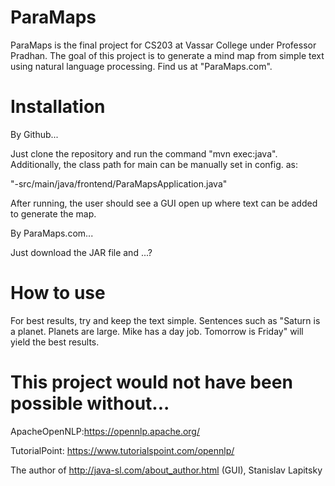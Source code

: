 # ParaMaps

ParaMaps is the final project for CS203 at Vassar College under Professor Pradhan. The goal of this project is to generate a mind map from simple text using natural language processing. Find us at "ParaMaps.com".

# Installation 

By Github...


Just clone the repository and run the command "mvn exec:java". Additionally, the class path for main can be manually set in config. as:


"-src/main/java/frontend/ParaMapsApplication.java"


After running, the user should see a GUI open up where text can be added to generate the map.

By ParaMaps.com...


Just download the JAR file and ...?

# How to use

For best results, try and keep the text simple. Sentences such as "Saturn is a planet.
Planets are large. Mike has a day job. Tomorrow is Friday" will yield the best results. 

# This project would not have been possible without...

ApacheOpenNLP:https://opennlp.apache.org/



TutorialPoint: https://www.tutorialspoint.com/opennlp/



The author of http://java-sl.com/about_author.html (GUI), Stanislav Lapitsky

